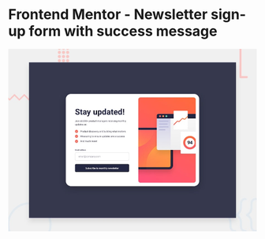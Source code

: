 # Frontend Mentor - Newsletter sign-up form with success message

![Design preview for the Newsletter sign-up form with success message coding challenge](./design/desktop-preview.jpg)
